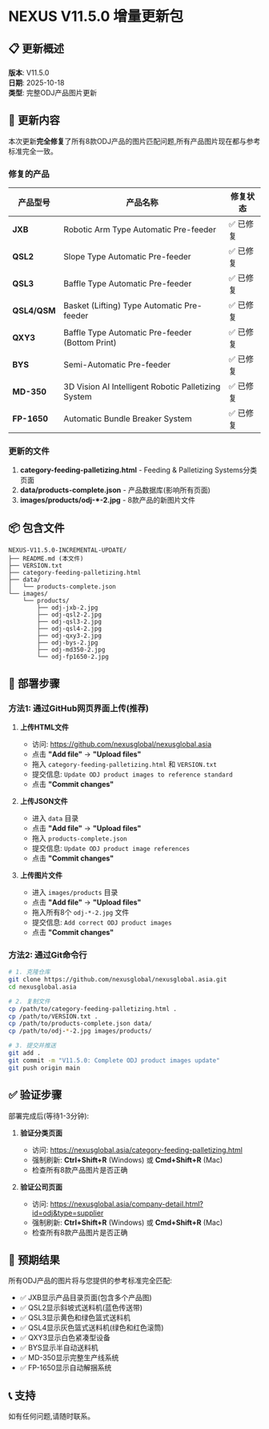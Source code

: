 # NEXUS V11.5.0 增量更新包

## 📋 更新概述

**版本**: V11.5.0  
**日期**: 2025-10-18  
**类型**: 完整ODJ产品图片更新

## 🎯 更新内容

本次更新**完全修复**了所有8款ODJ产品的图片匹配问题,所有产品图片现在都与参考标准完全一致。

### 修复的产品

| 产品型号 | 产品名称 | 修复状态 |
|---------|---------|---------|
| **JXB** | Robotic Arm Type Automatic Pre-feeder | ✅ 已修复 |
| **QSL2** | Slope Type Automatic Pre-feeder | ✅ 已修复 |
| **QSL3** | Baffle Type Automatic Pre-feeder | ✅ 已修复 |
| **QSL4/QSM** | Basket (Lifting) Type Automatic Pre-feeder | ✅ 已修复 |
| **QXY3** | Baffle Type Automatic Pre-feeder (Bottom Print) | ✅ 已修复 |
| **BYS** | Semi-Automatic Pre-feeder | ✅ 已修复 |
| **MD-350** | 3D Vision AI Intelligent Robotic Palletizing System | ✅ 已修复 |
| **FP-1650** | Automatic Bundle Breaker System | ✅ 已修复 |

### 更新的文件

1. **category-feeding-palletizing.html** - Feeding & Palletizing Systems分类页面
2. **data/products-complete.json** - 产品数据库(影响所有页面)
3. **images/products/odj-*-2.jpg** - 8款产品的新图片文件

## 📦 包含文件

```
NEXUS-V11.5.0-INCREMENTAL-UPDATE/
├── README.md (本文件)
├── VERSION.txt
├── category-feeding-palletizing.html
├── data/
│   └── products-complete.json
└── images/
    └── products/
        ├── odj-jxb-2.jpg
        ├── odj-qsl2-2.jpg
        ├── odj-qsl3-2.jpg
        ├── odj-qsl4-2.jpg
        ├── odj-qxy3-2.jpg
        ├── odj-bys-2.jpg
        ├── odj-md350-2.jpg
        └── odj-fp1650-2.jpg
```

## 🚀 部署步骤

### 方法1: 通过GitHub网页界面上传(推荐)

1. **上传HTML文件**
   - 访问: https://github.com/nexusglobal/nexusglobal.asia
   - 点击 **"Add file"** → **"Upload files"**
   - 拖入 `category-feeding-palletizing.html` 和 `VERSION.txt`
   - 提交信息: `Update ODJ product images to reference standard`
   - 点击 **"Commit changes"**

2. **上传JSON文件**
   - 进入 `data` 目录
   - 点击 **"Add file"** → **"Upload files"**
   - 拖入 `products-complete.json`
   - 提交信息: `Update ODJ product image references`
   - 点击 **"Commit changes"**

3. **上传图片文件**
   - 进入 `images/products` 目录
   - 点击 **"Add file"** → **"Upload files"**
   - 拖入所有8个 `odj-*-2.jpg` 文件
   - 提交信息: `Add correct ODJ product images`
   - 点击 **"Commit changes"**

### 方法2: 通过Git命令行

```bash
# 1. 克隆仓库
git clone https://github.com/nexusglobal/nexusglobal.asia.git
cd nexusglobal.asia

# 2. 复制文件
cp /path/to/category-feeding-palletizing.html .
cp /path/to/VERSION.txt .
cp /path/to/products-complete.json data/
cp /path/to/odj-*-2.jpg images/products/

# 3. 提交并推送
git add .
git commit -m "V11.5.0: Complete ODJ product images update"
git push origin main
```

## ✅ 验证步骤

部署完成后(等待1-3分钟):

1. **验证分类页面**
   - 访问: https://nexusglobal.asia/category-feeding-palletizing.html
   - 强制刷新: **Ctrl+Shift+R** (Windows) 或 **Cmd+Shift+R** (Mac)
   - 检查所有8款产品图片是否正确

2. **验证公司页面**
   - 访问: https://nexusglobal.asia/company-detail.html?id=odj&type=supplier
   - 强制刷新: **Ctrl+Shift+R** (Windows) 或 **Cmd+Shift+R** (Mac)
   - 检查所有8款产品图片是否正确

## 🎉 预期结果

所有ODJ产品的图片将与您提供的参考标准完全匹配:
- ✅ JXB显示产品目录页面(包含多个产品图)
- ✅ QSL2显示斜坡式送料机(蓝色传送带)
- ✅ QSL3显示黄色和绿色篮式送料机
- ✅ QSL4显示灰色篮式送料机(绿色和红色滚筒)
- ✅ QXY3显示白色紧凑型设备
- ✅ BYS显示半自动送料机
- ✅ MD-350显示完整生产线系统
- ✅ FP-1650显示自动解捆系统

## 📞 支持

如有任何问题,请随时联系。

